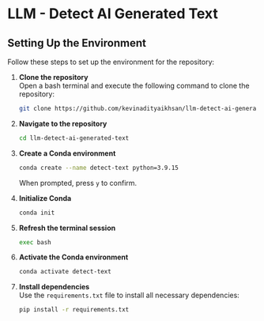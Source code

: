 # LLM - Detect AI Generated Text

## **Setting Up the Environment**

Follow these steps to set up the environment for the repository:

1. **Clone the repository**  
   Open a bash terminal and execute the following command to clone the repository:  
   ```bash
   git clone https://github.com/kevinadityaikhsan/llm-detect-ai-generated-text
   ```

2. **Navigate to the repository**  
   ```bash
   cd llm-detect-ai-generated-text
   ```

3. **Create a Conda environment**  
   ```bash
   conda create --name detect-text python=3.9.15
   ```  
   When prompted, press `y` to confirm.

4. **Initialize Conda**  
   ```bash
   conda init
   ```

5. **Refresh the terminal session**  
   ```bash
   exec bash
   ```

6. **Activate the Conda environment**  
   ```bash
   conda activate detect-text
   ```

7. **Install dependencies**  
   Use the `requirements.txt` file to install all necessary dependencies:  
   ```bash
   pip install -r requirements.txt
   ```
   